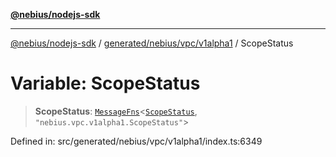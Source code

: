 [**@nebius/nodejs-sdk**](../../../../../README.md)

---

[@nebius/nodejs-sdk](../../../../../README.md) / [generated/nebius/vpc/v1alpha1](../README.md) / ScopeStatus

# Variable: ScopeStatus

> **ScopeStatus**: [`MessageFns`](../../../../../runtime/protos/core/interfaces/MessageFns.md)\<[`ScopeStatus`](../interfaces/ScopeStatus.md), `"nebius.vpc.v1alpha1.ScopeStatus"`\>

Defined in: src/generated/nebius/vpc/v1alpha1/index.ts:6349
